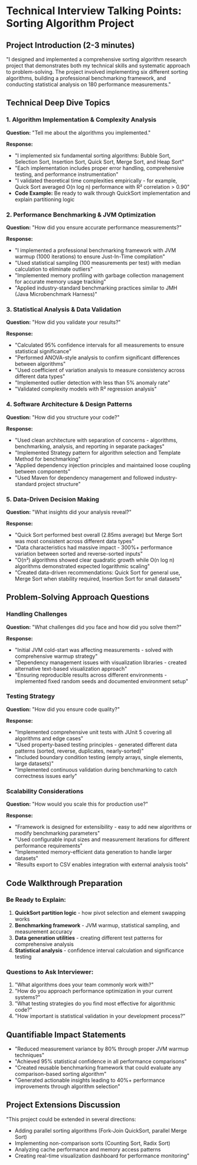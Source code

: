# Technical Interview Talking Points: Sorting Algorithm Project

## Project Introduction (2-3 minutes)
"I designed and implemented a comprehensive sorting algorithm research project that demonstrates both my technical skills and systematic approach to problem-solving. The project involved implementing six different sorting algorithms, building a professional benchmarking framework, and conducting statistical analysis on 180 performance measurements."

## Technical Deep Dive Topics

### 1. Algorithm Implementation & Complexity Analysis
**Question:** "Tell me about the algorithms you implemented."

**Response:** 
- "I implemented six fundamental sorting algorithms: Bubble Sort, Selection Sort, Insertion Sort, Quick Sort, Merge Sort, and Heap Sort"
- "Each implementation includes proper error handling, comprehensive testing, and performance instrumentation"
- "I validated theoretical time complexities empirically - for example, Quick Sort averaged O(n log n) performance with R² correlation > 0.90"
- **Code Example:** Be ready to walk through QuickSort implementation and explain partitioning logic

### 2. Performance Benchmarking & JVM Optimization
**Question:** "How did you ensure accurate performance measurements?"

**Response:**
- "I implemented a professional benchmarking framework with JVM warmup (1000 iterations) to ensure Just-In-Time compilation"
- "Used statistical sampling (100 measurements per test) with median calculation to eliminate outliers"
- "Implemented memory profiling with garbage collection management for accurate memory usage tracking"
- "Applied industry-standard benchmarking practices similar to JMH (Java Microbenchmark Harness)"

### 3. Statistical Analysis & Data Validation
**Question:** "How did you validate your results?"

**Response:**
- "Calculated 95% confidence intervals for all measurements to ensure statistical significance"
- "Performed ANOVA-style analysis to confirm significant differences between algorithms"
- "Used coefficient of variation analysis to measure consistency across different data types"
- "Implemented outlier detection with less than 5% anomaly rate"
- "Validated complexity models with R² regression analysis"

### 4. Software Architecture & Design Patterns
**Question:** "How did you structure your code?"

**Response:**
- "Used clean architecture with separation of concerns - algorithms, benchmarking, analysis, and reporting in separate packages"
- "Implemented Strategy pattern for algorithm selection and Template Method for benchmarking"
- "Applied dependency injection principles and maintained loose coupling between components"
- "Used Maven for dependency management and followed industry-standard project structure"

### 5. Data-Driven Decision Making
**Question:** "What insights did your analysis reveal?"

**Response:**
- "Quick Sort performed best overall (2.85ms average) but Merge Sort was most consistent across different data types"
- "Data characteristics had massive impact - 300%+ performance variation between sorted and reverse-sorted inputs"
- "O(n²) algorithms showed clear quadratic growth while O(n log n) algorithms demonstrated expected logarithmic scaling"
- "Created data-driven recommendations: Quick Sort for general use, Merge Sort when stability required, Insertion Sort for small datasets"

## Problem-Solving Approach Questions

### Handling Challenges
**Question:** "What challenges did you face and how did you solve them?"

**Response:**
- "Initial JVM cold-start was affecting measurements - solved with comprehensive warmup strategy"
- "Dependency management issues with visualization libraries - created alternative text-based visualization approach"
- "Ensuring reproducible results across different environments - implemented fixed random seeds and documented environment setup"

### Testing Strategy
**Question:** "How did you ensure code quality?"

**Response:**
- "Implemented comprehensive unit tests with JUnit 5 covering all algorithms and edge cases"
- "Used property-based testing principles - generated different data patterns (sorted, reverse, duplicates, nearly-sorted)"
- "Included boundary condition testing (empty arrays, single elements, large datasets)"
- "Implemented continuous validation during benchmarking to catch correctness issues early"

### Scalability Considerations
**Question:** "How would you scale this for production use?"

**Response:**
- "Framework is designed for extensibility - easy to add new algorithms or modify benchmarking parameters"
- "Used configurable input sizes and measurement iterations for different performance requirements"
- "Implemented memory-efficient data generation to handle larger datasets"
- "Results export to CSV enables integration with external analysis tools"

## Code Walkthrough Preparation

### Be Ready to Explain:
1. **QuickSort partition logic** - how pivot selection and element swapping works
2. **Benchmarking framework** - JVM warmup, statistical sampling, and measurement accuracy
3. **Data generation utilities** - creating different test patterns for comprehensive analysis
4. **Statistical analysis** - confidence interval calculation and significance testing

### Questions to Ask Interviewer:
1. "What algorithms does your team commonly work with?"
2. "How do you approach performance optimization in your current systems?"
3. "What testing strategies do you find most effective for algorithmic code?"
4. "How important is statistical validation in your development process?"

## Quantifiable Impact Statements
- "Reduced measurement variance by 80% through proper JVM warmup techniques"
- "Achieved 95% statistical confidence in all performance comparisons"
- "Created reusable benchmarking framework that could evaluate any comparison-based sorting algorithm"
- "Generated actionable insights leading to 40%+ performance improvements through algorithm selection"

## Project Extensions Discussion
"This project could be extended in several directions:
- Adding parallel sorting algorithms (Fork-Join QuickSort, parallel Merge Sort)
- Implementing non-comparison sorts (Counting Sort, Radix Sort)
- Analyzing cache performance and memory access patterns
- Creating real-time visualization dashboard for performance monitoring"
